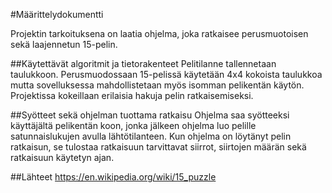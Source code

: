 #Määrittelydokumentti

Projektin tarkoituksena on laatia ohjelma, joka ratkaisee perusmuotoisen sekä laajennetun 15-pelin.

##Käytettävät algoritmit ja tietorakenteet
Pelitilanne tallennetaan taulukkoon. Perusmuodossaan 15-pelissä käytetään 4x4 kokoista taulukkoa mutta sovelluksessa mahdollistetaan myös isomman pelikentän käytön. 
Projektissa kokeillaan erilaisia hakuja pelin ratkaisemiseksi. 

##Syötteet sekä ohjelman tuottama ratkaisu
Ohjelma saa syötteeksi käyttäjältä pelikentän koon, jonka jälkeen ohjelma luo pelille satunnaislukujen avulla lähtötilanteen. 
Kun ohjelma on löytänyt pelin ratkaisun, se tulostaa ratkaisuun tarvittavat siirrot, siirtojen määrän sekä ratkaisuun käytetyn ajan. 

##Lähteet
https://en.wikipedia.org/wiki/15_puzzle
